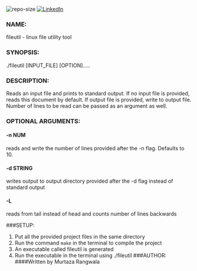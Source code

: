![repo-size](https://img.shields.io/github/repo-size/murtazahatim/multipurpose-linux-file-utility)
[![LinkedIn](https://img.shields.io/badge/linkedin-connect-blue)](https://www.linkedin.com/in/murtaza-rangwala-889064160/)
### NAME:
fileutil - linux file utility tool
### SYNOPSIS:
./fileutil [INPUT_FILE] [OPTION].....
### DESCRIPTION:
Reads an input file and prints to standard output. If no input file is provided, reads this document by default.
If output file is provided, write to output file. Number of lines to be read can be passed as an argument as well.
### OPTIONAL ARGUMENTS:

#### -n NUM
reads and write the number of lines provided after the -n flag. Defaults to 10.

#### -d STRING
writes output to output directory provided after the -d flag instead of standard output

#### -L
reads from tail instead of head and counts number of lines backwards

###SETUP:
1. Put all the provided project files in the same directory
2. Run the command `make` in the terminal to compile the project
3. An executable called fileutil is generated
4. Run the executable in the terminal using ./fileutil
###AUTHOR:
####Written by Murtaza Rangwala
